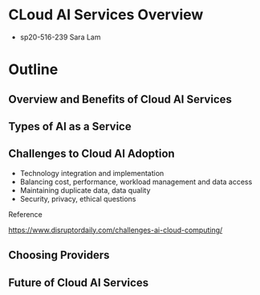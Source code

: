 # CLoud AI Services Overview

* sp20-516-239 Sara Lam

# Outline

## Overview and Benefits of Cloud AI Services

## Types of AI as a Service

## Challenges to Cloud AI Adoption

* Technology integration and implementation
* Balancing cost, performance, workload management and data access
* Maintaining duplicate data, data quality
* Security, privacy, ethical questions

Reference

<https://www.disruptordaily.com/challenges-ai-cloud-computing/>

## Choosing Providers

## Future of Cloud AI Services
